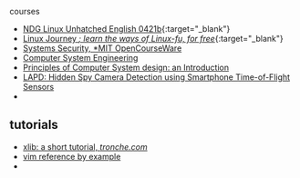 courses

- [NDG Linux Unhatched English 0421b](https://www.netacad.com/courses/os-it/ndg-linux-unhatched){:target="_blank"}
- [Linux Journey *; learn the ways of Linux-fu, for free*](https://linuxjourney.com/){:target="_blank"}
- [Systems Security, *MIT OpenCourseWare](https://ocw.mit.edu/courses/electrical-engineering-and-computer-science/6-858-computer-systems-security-fall-2014/)
- [Computer System Engineering](https://ocw.mit.edu/courses/electrical-engineering-and-computer-science/6-033-computer-system-engineering-spring-2018/index.htm)
- [Principles of Computer System design: an Introduction](https://ocw.mit.edu/resources/res-6-004-principles-of-computer-system-design-an-introduction-spring-2009/)
- [LAPD: Hidden Spy Camera Detection using Smartphone Time-of-Flight Sensors](https://dl.acm.org/doi/10.1145/3485730.3485941)
- 


## tutorials
- [xlib: a short tutorial, *tronche.com*](https://tronche.com/gui/x/xlib-tutorial/)
- [vim reference by example](https://learnbyexample.github.io/vim_reference/Introduction.html)
- 
